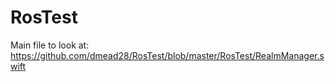 # RosTest

Main file to look at:
https://github.com/dmead28/RosTest/blob/master/RosTest/RealmManager.swift
